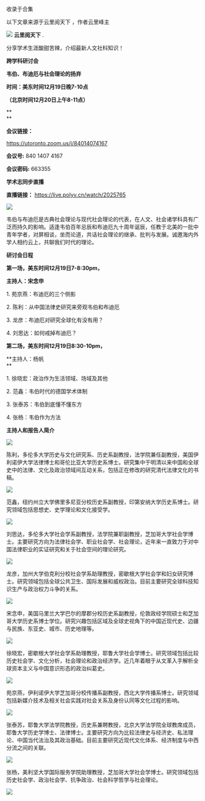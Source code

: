 

收录于合集

以下文章来源于云里阅天下 ，作者云里峰主

![](/images/204/2.png) **云里阅天下** .

分享学术生涯酸甜苦辣，介绍最新人文社科知识！

**跨学科研讨会**

 **韦伯、布迪厄与社会理论的扬弃**

  

 **时间：美东时间12月19日晚7-10点**

 **（北京时间12月20日上午8-11点）**

 **  
**

 **会议链接：**

https://utoronto.zoom.us/j/84014074167

 **会议号:** 840 1407 4167

 **会议密码:** 663355

  

 **学术志同步直播**

 **直播链接：** https://live.polyv.cn/watch/2025765

![](/images/204/3.png)

韦伯与布迪厄是古典社会理论与现代社会理论的代表，在人文、社会诸学科具有广泛而持久的影响。适逢韦伯百年忌辰和布迪厄九十周年诞辰，任教于北美的一批中青年学者，对屏相谈，坐而论道，共话社会理论的继承、批判与发展。诚邀海内外学人相约云上，共聊我们时代的理论。

  

 **研讨会日程**  

 **第一场，美东时间12月19日7-8:30pm，**

 **主持人：宋念申**

  

1\. 苑京燕：布迪厄的三个侧影

  

2\. 陈利：从中国法律史研究来旁观韦伯和布迪厄  

  

3\. 龙彦：布迪厄对研究全球化有没有用？

  

4\. 刘思达：如何戒掉布迪厄？  

  

 **第二场，美东时间12月19日8:30-10pm，**

 **主持人：杨帆  
**

  

1\. 徐晓宏：政治作为生活领域、场域及其他

  

2\. 范鑫：韦伯时代的德国学术体制

  

3\. 张泰苏：韦伯到底懂不懂东方

  

4\. 张杨：韦伯作为方法

  

 **主持人和报告人简介**  

![](/images/204/4.png)

陈利，多伦多大学历史与文化研究系、历史系副教授，法学院兼任副教授，美国伊利诺伊大学法律博士和哥伦比亚大学历史系博士。研究集中于明清以来中国和全球史中的法律、文化及政治领域间互动关系，包括正在修改的研究清代法律文化的书稿。

![](/images/204/5.png)

范鑫，纽约州立大学佛里多尼亚分校历史系副教授，印第安纳大学历史系博士。研究领域包括思想史、史学理论和文化接受学。  

![](/images/204/6.png)

刘思达，多伦多大学社会学系副教授，法学院兼职副教授，芝加哥大学社会学博士。主要研究方向为法律社会学、职业社会学、社会理论，近年来一直致力于对中国法律职业的实证研究和关于社会空间的理论研究。  

![](/images/204/7.png)

龙彦，加州大学伯克利分校社会学系助理教授，密歇根大学社会学和妇女研究博士。研究领域包括全球公共卫生、国际发展和威权政治。目前主要研究全球科技知识生产与政治权力斗争的关系。

![](/images/204/8.png)

宋念申，美国马里兰大学巴尔的摩郡分校历史系副教授，伦敦政经学院硕士和芝加哥大学历史系博士学位。研究兴趣包括区域及全球史视角下的中国近现代史、边疆与民族、东亚史、城市、历史地理等。

![](/images/204/9.png)

徐晓宏，密歇根大学社会学系助理教授，耶鲁大学社会学博士。研究领域包括比较历史社会学、文化分析，社会理论和政治经济学。近几年着眼于从文革入手解析全球资本主义与中国意识形态的政治纠葛史。  

![](/images/204/10.png)

苑京燕，伊利诺伊大学芝加哥分校传播系副教授，西北大学传播系博士。研究领域包括新媒介技术及相关社会实践对社会关系及身份认同等文化过程的影响。

![](/images/204/11.png)

张泰苏，耶鲁大学法学院教授，历史系兼聘教授，北京大学法学院全球教席成员，耶鲁大学历史学博士、法律博士。主要研究方向为比较法律史与经济史、私法理论、中国当代法治及其政治基础。目前主要研究近现代文化体系、经济制度与中西分流之间的关联。

![](/images/204/12.png)

张杨，美利坚大学国际服务学院助理教授，芝加哥大学社会学博士。研究领域包括历史社会学、政治社会学、抗争政治、社会科学哲学与社会理论。  

  

![](/images/204/13.jpeg)

  


